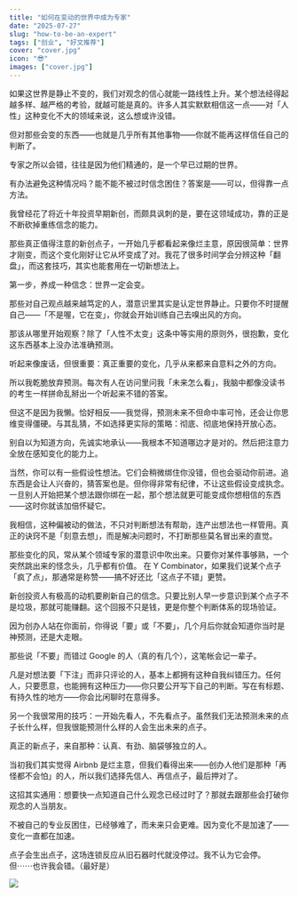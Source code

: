 ```yaml
---
title: "如何在变动的世界中成为专家"
date: "2025-07-27"
slug: "how-to-be-an-expert"
tags: ["创业", "好文推荐"]
cover: "cover.jpg"
icon: "😎"
images: ["cover.jpg"]
---
```

如果这世界是静止不变的，我们对观念的信心就能一路线性上升。某个想法经得起越多样、越严格的考验，就越可能是真的。许多人其实默默相信这一点——对「人性」这种变化不大的领域来说，这么想或许没错。



但对那些会变的东西——也就是几乎所有其他事物——你就不能再这样信任自己的判断了。



专家之所以会错，往往是因为他们精通的，是一个早已过期的世界。



有办法避免这种情况吗？能不能不被过时信念困住？答案是——可以，但得靠一点方法。



我曾经花了将近十年投资早期新创，而颇具讽刺的是，要在这领域成功，靠的正是不断砍掉重练信念的能力。



那些真正值得注意的新创点子，一开始几乎都看起来像烂主意，原因很简单：世界才刚变，而这个变化刚好让它从坏变成了对。我花了很多时间学会分辨这种「翻盘」，而这套技巧，其实也能套用在一切新想法上。



第一步，养成一种信念：世界一定会变。



那些对自己观点越来越笃定的人，潜意识里其实是认定世界静止。只要你不时提醒自己——「不是喔，它在变」，你就会开始训练自己去嗅出风的方向。



那该从哪里开始观察？除了「人性不太变」这条中等实用的原则外，很抱歉，变化这东西基本上没办法准确预测。



听起来像废话，但很重要：真正重要的变化，几乎从来都来自意料之外的方向。



所以我乾脆放弃预测。每次有人在访问里问我「未来怎么看」，我脑中都像没读书的考生一样拼命乱掰出一个听起来不错的答案。



但这不是因为我懒。恰好相反——我觉得，预测未来不但命中率可怜，还会让你思维变得僵硬。与其乱猜，不如选择更实际的策略：彻底、彻底地保持开放心态。



别自以为知道方向，先诚实地承认——我根本不知道哪边才是对的。然后把注意力全放在感知变化的能力上。



当然，你可以有一些假设性想法。它们会稍微绑住你没错，但也会驱动你前进。追东西是会让人兴奋的，猜答案也是。但你得非常有纪律，不让这些假设变成执念。
一旦别人开始把某个想法跟你绑在一起，那个想法就更可能变成你想相信的东西——这时你就该加倍怀疑它。



我相信，这种偏被动的做法，不只对判断想法有帮助，连产出想法也一样管用。真正的诀窍不是「刻意去想」，而是解决问题时，不打断那些莫名冒出来的直觉。



那些变化的风，常从某个领域专家的潜意识中吹出来。只要你对某件事够熟，一个突然跳出来的怪念头，几乎都有价值。
在 Y Combinator，如果我们说某个点子「疯了点」，那通常是称赞——搞不好还比「这点子不错」更赞。



新创投资人有极高的动机要刷新自己的信念。只要比别人早一步意识到某个点子不是垃圾，那就可能赚翻。这个回报不只是钱，更是你整个判断体系的现场验证。



因为创办人站在你面前，你得说「要」或「不要」，几个月后你就会知道你当时是神预测，还是大走眼。



那些说「不要」而错过 Google 的人（真的有几个），这笔帐会记一辈子。



凡是对想法要「下注」而非只评论的人，基本上都拥有这种自我纠错压力。任何人，只要愿意，也能拥有这种压力——你只要公开写下自己的判断。写在有标题、有持久性的地方——你会比闲聊时在意得多。



另一个我很常用的技巧：一开始先看人，不先看点子。虽然我们无法预测未来的点子长什么样，但我很能预测什么样的人会生出未来的点子。



真正的新点子，来自那种：认真、有劲、脑袋够独立的人。



当初我们其实觉得 Airbnb 是烂主意，但我们看得出来——创办人他们是那种「再怪都不会怕」的人，所以我们选择先信人、再信点子，最后押对了。



这招其实通用：想要快一点知道自己什么观念已经过时了？那就去跟那些会打破你观念的人当朋友。



不被自己的专业反困住，已经够难了，而未来只会更难。因为变化不是加速了——变化一直都在加速。



点子会生出点子，这场连锁反应从旧石器时代就没停过。我不认为它会停。
但⋯⋯也许我会错。（最好是）




![](https://prod-files-secure.s3.us-west-2.amazonaws.com/112d0858-5090-4d34-a606-b75eb8d65fd2/46476355-9cf3-4e99-9b7a-3531bc426380/1000202064.png?X-Amz-Algorithm=AWS4-HMAC-SHA256&X-Amz-Content-Sha256=UNSIGNED-PAYLOAD&X-Amz-Credential=ASIAZI2LB466TKMDAXKQ%2F20251002%2Fus-west-2%2Fs3%2Faws4_request&X-Amz-Date=20251002T191028Z&X-Amz-Expires=3600&X-Amz-Security-Token=IQoJb3JpZ2luX2VjEJv%2F%2F%2F%2F%2F%2F%2F%2F%2F%2FwEaCXVzLXdlc3QtMiJHMEUCIHgpZknVxMk6JUTIAPonqBFhnvRSzGSKOGrU6%2BCSaJF8AiEA45K5laWOznIcitybrA2drbR8nPDjm86A3MOKYijphS4q%2FwMINBAAGgw2Mzc0MjMxODM4MDUiDMcwKjnQ3rdE9iC4%2BCrcAzYjznNz%2F3TrN%2BdgZCFUH2y2pvfHrpwZOhL9tBQ2eLIveonmiZUopS%2BUfWH4cb%2Fp7PPvVaOhGuM136MB%2BBaQT9YCEBt3gq0gkK1wgmw2p2t8Uve9G63tgkWkYIoHFotaGn9y1o8x%2FRq6Jrmv1v39DNggCqeX87lEtNYjMfX7%2BBausTgGocjUjMcJRwlrIgjLjSGvUVa%2B8PbaPqcAgqZ81CIh%2Bo2f3BnRPGRz8HVHvHCLtpE3MJrEZOldFW7svxZ4v0DXUx%2FyoqGjxOmxH7YASlajkxiSr6QGEg5k%2B%2BiP58OCDKNz6m%2FH8XNlJ4b0Q1Vk7Q66p90VmQknTUxnJDUd84adJTcnnQfm4bBcWMIGH23HsmEv12imXNaN9d24efp8FW9HgMf8BnWeAHKuio%2Fn2BLcuKfVwu8XvrZi%2BdpapwDhhv%2F6PZ3ESH%2BQ4lTz47bPNNV%2BWSV0JCH24%2BJW2ESkSl0XBSHfjqlfJh47St5ZqvzXYPLujTiXI7lkT84KPMWK70Ybv743zUOqHvtnBb28c2dCQyaL%2FaZIFcQ0FZRZBToAI2H9pVHnChpnIGOBo%2BYHT8HBRGdfeLQxZqD5x60zQhDdXwqlciA3k4cX1h6omynaAU6ZA57q4vRTdWiKMOyS%2B8YGOqUBxitx3MPMqPiIqr7Zy5T74ZYxmIAXIYgpLOko1KCkBPDpqWeTeDrVEE%2FztDz7mDGseBMbbpi6dlXqTjYiThKzAEV1WGOFa1j3isF6TU4rZdF%2BFDOmqgtOf41X19ZZOPmF0kQC5f9ktGrnDgGSYqz2vJBJA3UJFTX6wJl3ke8EyXEw5b2J45qi4jlIvM9a9ZrophgZmBu1kbCTD4z3FkpLIRcsQoNn&X-Amz-Signature=b684bd4c967961c116c5cf57337fd6509d75affbc6873d481680e539674e197a&X-Amz-SignedHeaders=host&x-amz-checksum-mode=ENABLED&x-id=GetObject)

